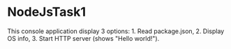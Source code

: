 # NodeJsTask1
This console application display 3 options: 1. Read package.json, 2. Display OS info, 3. Start HTTP server (shows "Hello world!").
